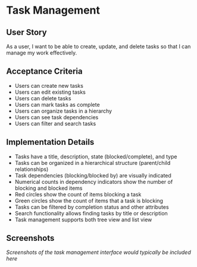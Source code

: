 # Task Management

## User Story
As a user, I want to be able to create, update, and delete tasks so that I can manage my work effectively.

## Acceptance Criteria
- Users can create new tasks
- Users can edit existing tasks
- Users can delete tasks
- Users can mark tasks as complete
- Users can organize tasks in a hierarchy
- Users can see task dependencies
- Users can filter and search tasks

## Implementation Details
- Tasks have a title, description, state (blocked/complete), and type
- Tasks can be organized in a hierarchical structure (parent/child relationships)
- Task dependencies (blocking/blocked by) are visually indicated
- Numerical counts in dependency indicators show the number of blocking and blocked items
- Red circles show the count of items blocking a task
- Green circles show the count of items that a task is blocking
- Tasks can be filtered by completion status and other attributes
- Search functionality allows finding tasks by title or description
- Task management supports both tree view and list view

## Screenshots
*Screenshots of the task management interface would typically be included here* 